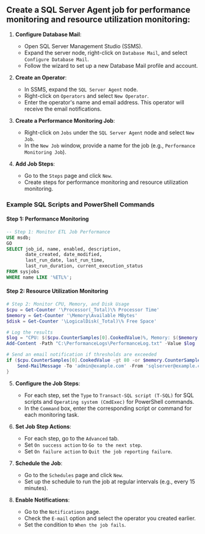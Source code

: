 ## Create a SQL Server Agent job for performance monitoring and resource utilization monitoring:

1. **Configure Database Mail**:
   - Open SQL Server Management Studio (SSMS).
   - Expand the server node, right-click on `Database Mail`, and select `Configure Database Mail`.
   - Follow the wizard to set up a new Database Mail profile and account.

2. **Create an Operator**:
   - In SSMS, expand the `SQL Server Agent` node.
   - Right-click on `Operators` and select `New Operator`.
   - Enter the operator's name and email address. This operator will receive the email notifications.

3. **Create a Performance Monitoring Job**:
   - Right-click on `Jobs` under the `SQL Server Agent` node and select `New Job`.
   - In the `New Job` window, provide a name for the job (e.g., `Performance Monitoring Job`).

4. **Add Job Steps**:
   - Go to the `Steps` page and click `New`.
   - Create steps for performance monitoring and resource utilization monitoring.

### Example SQL Scripts and PowerShell Commands

#### Step 1: Performance Monitoring

```sql
-- Step 1: Monitor ETL Job Performance
USE msdb;
GO
SELECT job_id, name, enabled, description, 
       date_created, date_modified, 
       last_run_date, last_run_time, 
       last_run_duration, current_execution_status
FROM sysjobs
WHERE name LIKE '%ETL%';
```

#### Step 2: Resource Utilization Monitoring

```powershell
# Step 2: Monitor CPU, Memory, and Disk Usage
$cpu = Get-Counter '\Processor(_Total)\% Processor Time'
$memory = Get-Counter '\Memory\Available MBytes'
$disk = Get-Counter '\LogicalDisk(_Total)\% Free Space'

# Log the results
$log = "CPU: $($cpu.CounterSamples[0].CookedValue)%, Memory: $($memory.CounterSamples[0].CookedValue)MB, Disk: $($disk.CounterSamples[0].CookedValue)% Free"
Add-Content -Path "C:\PerformanceLogs\PerformanceLog.txt" -Value $log

# Send an email notification if thresholds are exceeded
if ($cpu.CounterSamples[0].CookedValue -gt 80 -or $memory.CounterSamples[0].CookedValue -lt 1024 -or $disk.CounterSamples[0].CookedValue -lt 20) {
    Send-MailMessage -To 'admin@example.com' -From 'sqlserver@example.com' -Subject 'Performance Alert' -Body $log -SmtpServer 'smtp.example.com'
}
```

5. **Configure the Job Steps**:
   - For each step, set the `Type` to `Transact-SQL script (T-SQL)` for SQL scripts and `Operating system (CmdExec)` for PowerShell commands.
   - In the `Command` box, enter the corresponding script or command for each monitoring task.

6. **Set Job Step Actions**:
   - For each step, go to the `Advanced` tab.
   - Set `On success action` to `Go to the next step`.
   - Set `On failure action` to `Quit the job reporting failure`.

7. **Schedule the Job**:
   - Go to the `Schedules` page and click `New`.
   - Set up the schedule to run the job at regular intervals (e.g., every 15 minutes).

8. **Enable Notifications**:
   - Go to the `Notifications` page.
   - Check the `E-mail` option and select the operator you created earlier.
   - Set the condition to `When the job fails`.

